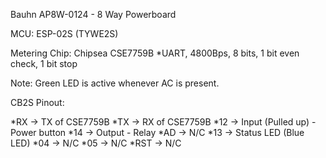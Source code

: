 Bauhn AP8W-0124 - 8 Way Powerboard

MCU: ESP-02S (TYWE2S)

Metering Chip: Chipsea CSE7759B
*UART, 4800Bps, 8 bits, 1 bit even check, 1 bit stop

Note: Green LED is active whenever AC is present.

CB2S Pinout:

*RX -> TX of CSE7759B
*TX -> RX of CSE7759B
*12 -> Input (Pulled up) - Power button
*14 -> Output - Relay
*AD -> N/C
*13 -> Status LED (Blue LED)
*04 -> N/C
*05 -> N/C
*RST -> N/C